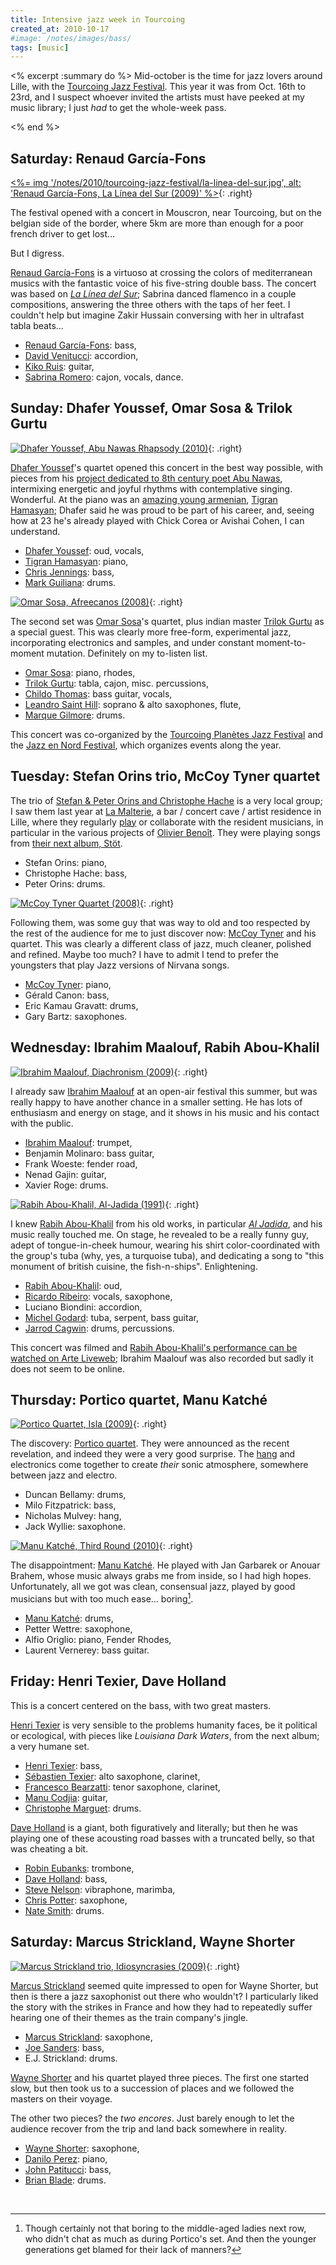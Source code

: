 ```yaml
---
title: Intensive jazz week in Tourcoing
created_at: 2010-10-17
#image: /notes/images/bass/
tags: [music]
---
```

<% excerpt :summary do %>
Mid-october is the time for jazz lovers around Lille, with the [Tourcoing Jazz Festival][tjf].
This year it was from Oct. 16th to 23rd, and I suspect whoever invited the artists must have peeked at my music library; I just _had_ to get the whole-week pass.

[tjf]: http://tourcoing-jazz-festival.com
[jen]: http://www.jazzenord.com
<% end %>


## Saturday: Renaud García-Fons

[<%= img '/notes/2010/tourcoing-jazz-festival/la-linea-del-sur.jpg', alt: 'Renaud García-Fons, La Línea del Sur (2009)' %>][linea]{: .right}

The festival opened with a concert in Mouscron, near Tourcoing, but on the belgian side of the border, where 5km are more than enough for a poor french driver to get lost…

But I digress.

[Renaud García-Fons][rgf] is a virtuoso at crossing the colors of mediterranean musics with the fantastic voice of his five-string double bass.
The concert was based on [_La Línea del Sur_][linea]; Sabrina danced flamenco in a couple compositions, answering the three others with the taps of her feet.
I couldn't help but imagine Zakir Hussain conversing with her in ultrafast tabla beats…

- [Renaud García-Fons][rgf]: bass,
- [David Venitucci](http://www.davidvenitucci.fr): accordion,
- [Kiko Ruis](http://www.myspace.com/kikoruiz): guitar,
- [Sabrina Romero](http://www.myspace.com/sabrinaromero): cajon, vocals, dance.

[rgf]: http://www.renaudgarciafons.com
[linea]: http://www.amazon.fr/gp/product/B001MUJSBO?ie=UTF8&tag=playingtenuki-21&linkCode=as2&camp=1642&creative=19458&creativeASIN=B001MUJSBO


## Sunday: Dhafer Youssef, Omar Sosa & Trilok Gurtu

[![Dhafer Youssef, Abu Nawas Rhapsody (2010)](/notes/2010/tourcoing-jazz-festival/abu-nawas-rhapsody.jpg)][abunawas]{: .right}

[Dhafer Youssef][]'s quartet opened this concert in the best way possible, with pieces from his [project dedicated to 8th century poet Abu Nawas][abunawas], intermixing energetic and joyful rhythms with contemplative singing. Wonderful.
At the piano was an [amazing young armenian](http://liveweb.arte.tv/fr/video/Tigran_Hamasyan_au_festival_Souillac_en_Jazz/), [Tigran Hamasyan][]; Dhafer said he was proud to be part of his career, and, seeing how at 23 he's already played with Chick Corea or Avishai Cohen, I can understand.

- [Dhafer Youssef][]: oud, vocals,
- [Tigran Hamasyan][]: piano,
- [Chris Jennings](http://chrisjenningsbass.com): bass,
- [Mark Guiliana](http://www.markguiliana.com): drums.

[Dhafer Youssef]: http://www.dhaferyoussef.com
[Tigran Hamasyan]: http://www.tigranhamasyan.com

[![Omar Sosa, Afreecanos (2008)](/notes/2010/tourcoing-jazz-festival/afreecanos.jpg)][afreecanos]{: .right}

The second set was [Omar Sosa][]'s quartet, plus indian master [Trilok Gurtu][] as a special guest.
This was clearly more free-form, experimental jazz, incorporating electronics and samples, and under constant moment-to-moment mutation.
Definitely on my to-listen list.

- [Omar Sosa][]: piano, rhodes,
- [Trilok Gurtu][]: tabla, cajon, misc. percussions,
- [Childo Thomas](http://www.myspace.com/childotomas): bass guitar, vocals,
- [Leandro Saint Hill](http://www.myspace.com/leandrosainthill): soprano & alto saxophones, flute,
- [Marque Gilmore](http://www.drumfm.com/home.html): drums.

This concert was co-organized by the [Tourcoing Planètes Jazz Festival][tjf] and the [Jazz en Nord Festival][jen], which organizes events along the year.

[Omar Sosa]: http://www.omarsosa.com
[Trilok Gurtu]: http://www.trilokgurtu.net
[abunawas]: http://www.amazon.fr/gp/product/B0034JV5WG?ie=UTF8&tag=playingtenuki-21&linkCode=as2&camp=1642&creative=19458&creativeASIN=B0034JV5WG
[afreecanos]: http://www.amazon.fr/gp/product/B00125A2KK?ie=UTF8&tag=playingtenuki-21&linkCode=as2&camp=1642&creative=19458&creativeASIN=B00125A2KK


## Tuesday: Stefan Orins trio, McCoy Tyner quartet

The trio of [Stefan & Peter Orins and Christophe Hache](http://www.myspace.com/stefanorins) is a very local group; I saw them last year at [La Malterie](http://www.lamalterie.com/), a bar / concert cave / artist residence in Lille, where they regularly [play](http://www.lamalterie.com/fr/evenement/concert/stefan-orins-trio-sortie-de-disque) or collaborate with the resident musicians, in particular in the various projects of [Olivier Benoît](http://obenoitmusic.free.fr/indexbis.htm). They were playing songs from [their next album, Stöt][stot].

- Stefan Orins: piano,
- Christophe Hache: bass,
- Peter Orins: drums.

[![McCoy Tyner Quartet (2008)](/notes/2010/tourcoing-jazz-festival/mccoy.jpg)][mccoy]{: .right}

Following them, was some guy that was way to old and too respected by the rest of the audience for me to just discover now: [McCoy Tyner][] and his quartet. This was clearly a different class of jazz, much cleaner, polished and refined.
Maybe too much? I have to admit I tend to prefer the youngsters that play Jazz versions of Nirvana songs.

- [McCoy Tyner][]: piano,
- Gérald Canon: bass,
- Eric Kamau Gravatt: drums,
- Gary Bartz: saxophones.

[McCoy Tyner]: http://mccoytyner.com
[stot]: http://www.amazon.fr/gp/product/B0046CUJWW?ie=UTF8&tag=playingtenuki-21&linkCode=as2&camp=1642&creative=19458&creativeASIN=B0046CUJWW
[mccoy]: http://www.amazon.fr/gp/product/B000UZ4GUK?ie=UTF8&tag=playingtenuki-21&linkCode=as2&camp=1642&creative=19458&creativeASIN=B000UZ4GUK


## Wednesday: Ibrahim Maalouf, Rabih Abou-Khalil

[![Ibrahim Maalouf, Diachronism (2009)](/notes/2010/tourcoing-jazz-festival/diachronism.jpg)][aljadida]{: .right}

I already saw [Ibrahim Maalouf][] at an open-air festival this summer, but was really happy to have another chance in a smaller setting.
He has lots of enthusiasm and energy on stage, and it shows in his music and his contact with the public.

- [Ibrahim Maalouf][]: trumpet,
- Benjamin Molinaro: bass guitar,
- Frank Woeste: fender road,
- Nenad Gajin: guitar,
- Xavier Roge: drums.

[Ibrahim Maalouf]: http://www.myspace.com/ibrahimmaalouf

[![Rabih Abou-Khalil, Al-Jadida (1991)](/notes/2010/tourcoing-jazz-festival/al-jadida.jpg)][aljadida]{: .right}

I knew [Rabih Abou-Khalil][] from his old works, in particular [_Al Jadida_][aljadida], and his music really touched me.
On stage, he revealed to be a really funny guy, adept of tongue-in-cheek humour, wearing his shirt color-coordinated with the group's tuba (why, yes, a turquoise tuba), and dedicating a song to "this monument of british cuisine, the fish-n-ships". Enlightening.

- [Rabih Abou-Khalil][]: oud,
- [Ricardo Ribeiro](http://www.myspace.com/ricardoribeirofado): vocals, saxophone,
- Luciano Biondini: accordion,
- [Michel Godard](http://www.michel-godard.fr): tuba, serpent, bass guitar,
- [Jarrod Cagwin](http://jarrodcagwin.com): drums, percussions.

This concert was filmed and [Rabih Abou-Khalil's performance can be watched on Arte Liveweb](http://liveweb.arte.tv/fr/video/Le_Rabih_Abou-Khalil_Quintet_au_Tourcoing_Jazz_Festival/); Ibrahim Maalouf was also recorded but sadly it does not seem to be online.

[Rabih Abou-Khalil]: http://www.myspace.com/rabihaboukhalil
[aljadida]: http://www.amazon.fr/gp/product/B000005C8Z?ie=UTF8&tag=playingtenuki-21&linkCode=as2&camp=1642&creative=19458&creativeASIN=B000005C8Z
[diachronism]: http://www.amazon.fr/gp/product/B0030MLQ0I?ie=UTF8&tag=playingtenuki-21&linkCode=as2&camp=1642&creative=19458&creativeASIN=B0030MLQ0I


## Thursday: Portico quartet, Manu Katché

[![Portico Quartet, Isla (2009)](/notes/2010/tourcoing-jazz-festival/isla.jpg)][isla]{: .right}

The discovery: [Portico quartet](http://porticoquartet.com).
They were announced as the recent revelation, and indeed they were a very good surprise.
The [hang](http://www.hangdrum.com/) and electronics come together to create _their_ sonic atmosphere, somewhere between jazz and electro.

- Duncan Bellamy: drums,
- Milo Fitzpatrick: bass,
- Nicholas Mulvey: hang,
- Jack Wyllie: saxophone.

[![Manu Katché, Third Round (2010)](/notes/2010/tourcoing-jazz-festival/third-round.jpg)][thirdround]{: .right}

The disappointment: [Manu Katché][manu].
He played with Jan Garbarek or Anouar Brahem, whose music always grabs me from inside, so I had high hopes.
Unfortunately, all we got was clean, consensual jazz, played by good musicians but with too much ease… boring[^talking].

- [Manu Katché][manu]: drums,
- Petter Wettre: saxophone,
- Alfio Origlio: piano, Fender Rhodes,
- Laurent Vernerey: bass guitar.

[manu]: http://www.manu-katche.com
[isla]: http://www.amazon.fr/gp/product/B002RWJF8W?ie=UTF8&tag=playingtenuki-21&linkCode=as2&camp=1642&creative=19458&creativeASIN=B002RWJF8W
[thirdround]: http://www.amazon.fr/gp/product/B003616M3O?ie=UTF8&tag=playingtenuki-21&linkCode=as2&camp=1642&creative=19458&creativeASIN=B003616M3O

[^talking]: Though certainly not that boring to the middle-aged ladies next row, who didn't chat as much as during Portico's set. And then the younger generations get blamed for their lack of manners?


## Friday: Henri Texier, Dave Holland

This is a concert centered on the bass, with two great masters.

[Henri Texier][] is very sensible to the problems humanity faces, be it political or ecological, with pieces like _Louisiana Dark Waters_, from the next album; a very humane set.

- [Henri Texier][]: bass,
- [Sébastien Texier](http://www.myspace.com/sebastientexier): alto saxophone, clarinet,
- [Francesco Bearzatti](http://www.francescobearzatti.com): tenor saxophone, clarinet,
- [Manu Codjia](http://www.myspace.com/manucodjia): guitar,
- [Christophe Marguet](http://www.christophemarguet.net): drums.

[Henri Texier]: http://www.label-bleu.com/artist.php?artist_id=91

[Dave Holland][] is a giant, both figuratively and literally; but then he was playing one of these acousting road basses with a truncated belly, so that was cheating a bit.

- [Robin Eubanks](http://www.robineubanks.com): trombone,
- [Dave Holland][]: bass,
- [Steve Nelson](http://en.wikipedia.org/wiki/Steve_Nelson_(vibraphonist)): vibraphone, marimba,
- [Chris Potter](http://www.chrispottermusic.com): saxophone,
- [Nate Smith](http://www.myspace.com/waterbabymusic): drums.

[Dave Holland]: http://www.daveholland.com


## Saturday: Marcus Strickland, Wayne Shorter

[![Marcus Strickland trio, Idiosyncrasies (2009)](/notes/2010/tourcoing-jazz-festival/idiosyncrasies.jpg)][idiosyncrasies]{: .right}

[Marcus Strickland][] seemed quite impressed to open for Wayne Shorter, but then is there a jazz saxophonist out there who wouldn't?
I particularly liked the story with the strikes in France and how they had to repeatedly suffer hearing one of their themes as the train company's jingle.

- [Marcus Strickland][]: saxophone,
- [Joe Sanders](http://joesandersbass.com): bass,
- E.J. Strickland: drums.

[Marcus Strickland]: http://www.marcusstrickland.com
[idiosyncrasies]: http://www.amazon.fr/gp/product/B002HJZ5DO?ie=UTF8&tag=playingtenuki-21&linkCode=as2&camp=1642&creative=19458&creativeASIN=B002HJZ5DO

[Wayne Shorter][] and his quartet played three pieces.
The first one started slow, but then took us to a succession of places and we followed the masters on their voyage.

The other two pieces? the _two encores_.
Just barely enough to let the audience recover from the trip and land back somewhere in reality.

- [Wayne Shorter][]: saxophone,
- [Danilo Perez](http://www.daniloperez.com): piano,
- [John Patitucci](http://www.johnpatitucci.com): bass,
- [Brian Blade](http://www.brianblade.com): drums.

[Wayne Shorter]: http://www.vervemusicgroup.com/wayneshorter

<img src="http://www.assoc-amazon.fr/e/ir?t=playingtenuki-21&l=as2&o=8&a=B001MUJSBO" width="1" height="1" border="0" alt="" style="border:none !important; margin:0px !important;" />
<img src="http://www.assoc-amazon.fr/e/ir?t=playingtenuki-21&l=as2&o=8&a=B0034JV5WG" width="1" height="1" border="0" alt="" style="border:none !important; margin:0px !important;" />
<img src="http://www.assoc-amazon.fr/e/ir?t=playingtenuki-21&l=as2&o=8&a=B00125A2KK" width="1" height="1" border="0" alt="" style="border:none !important; margin:0px !important;" />
<img src="http://www.assoc-amazon.fr/e/ir?t=playingtenuki-21&l=as2&o=8&a=B002RWJF8W" width="1" height="1" border="0" alt="" style="border:none !important; margin:0px !important;" />
<img src="http://www.assoc-amazon.fr/e/ir?t=playingtenuki-21&l=as2&o=8&a=B003616M3O" width="1" height="1" border="0" alt="" style="border:none !important; margin:0px !important;" />
<img src="http://www.assoc-amazon.fr/e/ir?t=playingtenuki-21&l=as2&o=8&a=B000005C8Z" width="1" height="1" border="0" alt="" style="border:none !important; margin:0px !important;" />
<img src="http://www.assoc-amazon.fr/e/ir?t=playingtenuki-21&l=as2&o=8&a=B0030MLQ0I" width="1" height="1" border="0" alt="" style="border:none !important; margin:0px !important;" />
<img src="http://www.assoc-amazon.fr/e/ir?t=playingtenuki-21&l=as2&o=8&a=B0046CUJWW" width="1" height="1" border="0" alt="" style="border:none !important; margin:0px !important;" />
<img src="http://www.assoc-amazon.fr/e/ir?t=playingtenuki-21&l=as2&o=8&a=B000UZ4GUK" width="1" height="1" border="0" alt="" style="border:none !important; margin:0px !important;" />
<img src="http://www.assoc-amazon.fr/e/ir?t=playingtenuki-21&l=as2&o=8&a=B002HJZ5DO" width="1" height="1" border="0" alt="" style="border:none !important; margin:0px !important;" />
